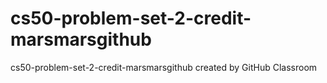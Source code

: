 # cs50-problem-set-2-credit-marsmarsgithub
cs50-problem-set-2-credit-marsmarsgithub created by GitHub Classroom
